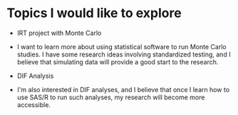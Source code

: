 # Topics I would like to explore

- IRT project with Monte Carlo
- I want to learn more about using statistical software to run Monte Carlo studies. I have some research ideas involving standardized testing, and I believe that simulating data will provide a good start to the research.

- DIF Analysis
- I'm also interested in DIF analyses, and I believe that once I learn how to use SAS/R to run such analyses, my research will become more accessible.